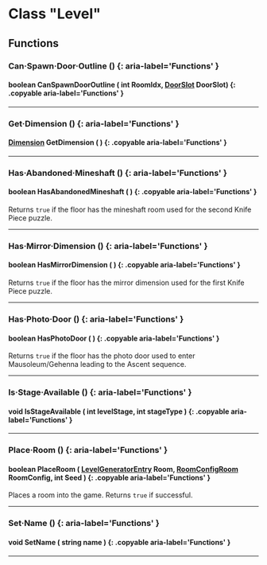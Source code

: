 # Class "Level"

## Functions

### Can·Spawn·Door·Outline () {: aria-label='Functions' }
#### boolean CanSpawnDoorOutline ( int RoomIdx, [DoorSlot](https://wofsauge.github.io/IsaacDocs/rep/enums/DoorSlot.html) DoorSlot) {: .copyable aria-label='Functions' }
___
### Get·Dimension () {: aria-label='Functions' }
#### [Dimension](enums/Dimension.md) GetDimension ( ) {: .copyable aria-label='Functions' }
___
### Has·Abandoned·Mineshaft () {: aria-label='Functions' }
#### boolean HasAbandonedMineshaft ( ) {: .copyable aria-label='Functions' }
Returns `true` if the floor has the mineshaft room used for the second Knife Piece puzzle.

___
### Has·Mirror·Dimension () {: aria-label='Functions' }
#### boolean HasMirrorDimension ( ) {: .copyable aria-label='Functions' }
Returns `true` if the floor has the mirror dimension used for the first Knife Piece puzzle.

___
### Has·Photo·Door () {: aria-label='Functions' }
#### boolean HasPhotoDoor ( ) {: .copyable aria-label='Functions' }
Returns `true` if the floor has the photo door used to enter Mausoleum/Gehenna leading to the Ascent sequence.

___
### Is·Stage·Available () {: aria-label='Functions' }
#### void IsStageAvailable ( int levelStage, int stageType ) {: .copyable aria-label='Functions' }

___
### Place·Room () {: aria-label='Functions' }
#### boolean PlaceRoom ( [LevelGeneratorEntry](LevelGeneratorEntry.md) Room, [RoomConfigRoom](https://wofsauge.github.io/IsaacDocs/rep/RoomConfig_Room.html) RoomConfig, int Seed ) {: .copyable aria-label='Functions' }
Places a room into the game. Returns `true` if successful.

___
### Set·Name () {: aria-label='Functions' }
#### void SetName ( string name ) {: .copyable aria-label='Functions' }
___
